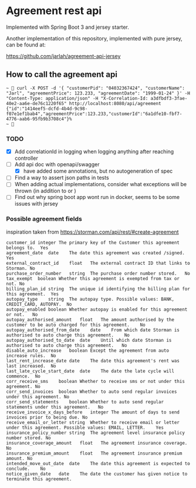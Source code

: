 # Agreement rest api

Implemented with Spring Boot 3 and jersey starter.

Another implementation of this repository, implemented with pure jersey, can be found at:

https://github.com/jarlah/agreement-api-jersey

## How to call the agreement api

```
~  curl -X POST -d '{ "customerPid": "04032367424", "customerName": "Jarl", "agreementPrice": 123.233, "agreementDate": "1999-01-24" }' -H "Content-Type: application/json" -H "X-Correlation-Id: a3dfbdf3-3fae-40e2-aa6e-de76c1220f65" http://localhost:8080/api/agreement
{"id":"1414eef5-dcfd-4b4d-9c98-f07e1ef1bab4","agreementPrice":123.233,"customerId":"6a1dfe10-fbf7-4776-aab6-95fb9b3708c4"}%
~ 
```

### TODO

- [x] Add correlationId in logging when logging anything after reaching controller
- [ ] Add api doc with openapi/swagger
  - [X] have added some annotations, but no autogeneration of spec
- [ ] Find a way to assert json paths in tests
- [ ] When adding actual implementations, consider what exceptions will be thrown (in addition to or )
- [ ] Find out why spring boot app wont run in docker, seems to be some issues with jersey

### Possible agreement fields

inspiration taken from https://storman.com/api/rest/#create-agreement

```
customer_id	integer	The primary key of the Customer this agreement belongs to.	Yes
agreement_date	date	The date this agreement was created /signed.	Yes
external_contract_id	float	The external contract ID that links to Storman.	No
purchase_order_number	string	The purchase order number stored.	No
tax_exempt	boolean	Whether this agreement is exempted from tax or not.	No
billing_plan_id	string	The unique id identifying the billing plan for this agreement.	Yes
autopay_type	string	The autopay type. Possible values: BANK, CREDIT_CARD, AUTOPAY.	No
autopay_enabled	boolean	Whether autopay is enabled for this agreement or not.	No
autopay_authorised_amount	float	The amount authorised by the customer to be auto charged for this agreement.	No
autopay_authorised_from_date	date	From which date Storman is authorised to auto charge this agreement.	No
autopay_authorised_to_date	date	Until which date Storman is authorised to auto charge this agreement.	No
disable_auto_increase	boolean	Except the agreement from auto increase rules.	No
last_rent_increase_date	date	The date this agreement's rent was last increased.	No
last_late_cycle_start_date	date	The date the late cycle will commence.	No
corr_receive_sms	boolean	Whether to receive sms or not under this agreement.	No
corr_send_invoices	boolean	Whether to auto send regular invoices under this agreement.	No
corr_send_statements	boolean	Whether to auto send regular statements under this agreement.	No
receive_invoice_x_days_before	integer	The amount of days to send invoices prior to being due.	No
receive_email_or_letter	string	Whether to receive email or letter under this agreement. Possible values: EMAIL, LETTER.	Yes
insurance_policy_number	string	The agreement level insurance policy number stored.	No
insurance_coverage_amount	float	The agreement insurance coverage.	No
insurance_premium_amount	float	The agreement insurance premium amount.	No
intended_move_out_date	date	The date this agreement is expected to conclude.	No
notice_given_date	date	The date the customer has given notice to terminate this agreement.
```
